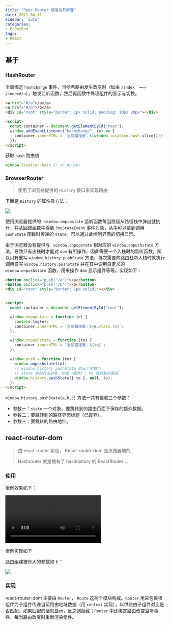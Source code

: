 ```yaml
---
title: "Reac-Router 使用及其原理"
date: 2021-04-11
sidebar: 'auto'
categories:
- FrontEnd
tags:
- React
---
```


 

## 基于

### HashRouter

全局绑定 `hashchange` 事件，当哈希路由发生改变时（如由  `/index  ==> /index#/a`），触发监听函数，然后再函数中处理组件的显示与切换。

```html
<a href="#/a">/a</a>
<a href="#/b">/b</a>
<div id="root" style="border: 1px solid; padding: 10px 20px"></div>

<script>
  const container = document.getElementById("root");
  window.addEventListener("hashchange", (e) => {
    container.innerHTML = `当前路径是：${window.location.hash.slice(1)}`;
  });
</script>
```

获取 `hash` 路由值

```js
window.location.hash // => #/user
```



### BrowserRouter

> 使用了浏览器提供的 `History` 接口来实现路由

下面是 `History` 的属性及方法：

![](https://my-blog-leo.oss-cn-chengdu.aliyuncs.com/history.png)

使用浏览器提供的 ` window.onpopstate` 监听函数每当路径从路径栈中弹出就执行，并从回调函数中得到 `PopStateEvent` 事件对象，从中可以拿到调用 `pushState`  函数时传递的 `state`。可以通过此控制界面的切换显示。

由于浏览器没有提供与 ` window.onpopstate` 相对应的  `window.onpushstate` 方法，导致只有出栈时才能对 `dom` 有所操作，因此需要一个入栈时的监听函数。所以只有重写 `window.history.pushState` 方法，每次需要向路由栈中入栈时就执行调用自写 `window.history.pushState` 并在其中调用自定义的 `window.onpushstate` 函数，用来操作 `dom` 显示组件等等。实现如下：

```html
<button onclick="push('/a')">/a</button>
<button onclick="push('/b')">/b</button>
<div id="root" style="border: 1px solid;"></div>


<script>
  const container = document.getElementById("root");

  window.onpopstate = function (e) {
    console.log(e);
    container.innerHTML = `当前路径是：${e.state.to}`;
  };

  window.onpushstate = function (to) {
    container.innerHTML = `当前路径是：${to}`;
  };

  window.push = function (to) {
    window.onpushstate(to);
    // window.history.pushState 的三个参数：
    // state 新的状态对象；标题（废弃）; to 跳转到的路径
    window.history.pushState({ to }, null, to);
  };
</script>
```

`window.history.pushState(a,b,c)` 方法一共有接收三个参数：

* 参数一：`state` 一个对象，要跳转到的路由页面下保存的额外数据。
* 参数二：要跳转到的路径界面标题（已废弃）。
* 参数三：要跳转的路由地址。



## react-router-dom

> 由 react-router 实现， React-router-dom 是浏览器端的,
>
> Hashrouter 就是拥有了 hashhistory 的 ReactRouter <Router history={createHashHistory()}>...</Router>

### 使用

案例效果如下：

<video src="https://my-blog-leo.oss-cn-chengdu.aliyuncs.com/react-router.mov" controls="controls">
您的浏览器不支持 video 标签。
</video>




案例实现如下

<RecoDemo :collapse="true">

  <template slot="code- Home.js">
​    <<< @/docs/frontend/react/code/react-router-dom/components/home.jsx
  </template>
  <template slot="code- Login.js">
​    <<< @/docs/frontend/react/code/react-router-dom/components/login.jsx
  </template>
   <template slot="code- User.js">
​    <<< @/docs/frontend/react/code/react-router-dom/components/user.jsx
  </template> 
  <template slot="code- UserAdd.js">
​    <<< @/docs/frontend/react/code/react-router-dom/components/useradd.jsx
  </template>
  <template slot="code- UserDetail.js">
​    <<< @/docs/frontend/react/code/react-router-dom/components/userdetail.jsx
  </template>
  <template slot="code- UserList.js">
​    <<< @/docs/frontend/react/code/react-router-dom/components/userlist.jsx
  </template>
    <template slot="code- Proflie.js">
​    <<< @/docs/frontend/react/code/react-router-dom/components/proflie.jsx
  </template> 
  <template slot="code- NavHead.js">
​    <<< @/docs/frontend/react/code/react-router-dom/components/navhead.jsx
  </template>
  <template slot="code- MenuLink.js">
​    <<< @/docs/frontend/react/code/react-router-dom/components/menulink.jsx
  </template>
  <template slot="code- Protected.js">
​    <<< @/docs/frontend/react/code/react-router-dom/components/protected.jsx
  </template> 
</RecoDemo>



路由组建被传入的参数如下：

![](https://my-blog-leo.oss-cn-chengdu.aliyuncs.com/router-component.png)



### 实现

react-router-dom 主要由 `Router`， `Route` 这两个模块构成。`Router` 用来包裹根组件为子组件传递当前路由地址数据（用 `context` 实现），以供路由子组件对比是否匹配，如果匹配的话就显示，反之则隐藏；`Router` 中还绑定路由改变监听事件，每当路由改变时重新渲染组件。



<RecoDemo :collapse="true">
  <template slot="code- BrowserRouter.js">
​    <<< @/docs/frontend/react/code/react-router-dom/BrowserRouter.js
  </template>
  <template slot="code- HashRouter.js">
​    <<< @/docs/frontend/react/code/react-router-dom/hashrouter.js
  </template>
  <template slot="code- Link.js">
​    <<< @/docs/frontend/react/code/react-router-dom/link.js
  </template>
  <template slot="code- context.js">
​    <<< @/docs/frontend/react/code/react-router-dom/context.js
  </template>
  <template slot="code- Redirect.js">
​    <<< @/docs/frontend/react/code/react-router-dom/redirect.js
  </template> 
  <template slot="code- Route.js">
​    <<< @/docs/frontend/react/code/react-router-dom/route.js
  </template> 
  <template slot="code- Switch.js">
​    <<< @/docs/frontend/react/code/react-router-dom/switch.js
  </template> 
  <template slot="code- withRouter.js">
​    <<< @/docs/frontend/react/code/react-router-dom/withRouter.js
  </template>
</RecoDemo>